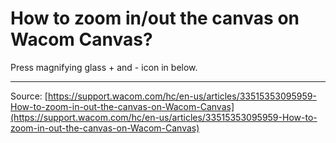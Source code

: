 # How to zoom in/out the canvas on Wacom Canvas?

Press magnifying glass + and - icon in below.

---
Source: [https://support.wacom.com/hc/en-us/articles/33515353095959-How-to-zoom-in-out-the-canvas-on-Wacom-Canvas](https://support.wacom.com/hc/en-us/articles/33515353095959-How-to-zoom-in-out-the-canvas-on-Wacom-Canvas)
